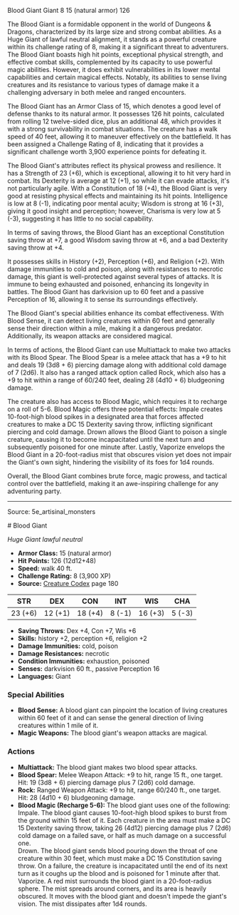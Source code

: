 <MonsterName/>Blood Giant</MonsterName>
<CreatureType/>Giant</CreatureType>
<CR/>8</CR>
<AC/>15 (natural armor)</AC>
<HP/>126</HP>
<summary>The Blood Giant is a formidable opponent in the world of Dungeons & Dragons, characterized by its large size and strong combat abilities. As a Huge Giant of lawful neutral alignment, it stands as a powerful creature within its challenge rating of 8, making it a significant threat to adventurers. The Blood Giant boasts high hit points, exceptional physical strength, and effective combat skills, complemented by its capacity to use powerful magic abilities. However, it does exhibit vulnerabilities in its lower mental capabilities and certain magical effects. Notably, its abilities to sense living creatures and its resistance to various types of damage make it a challenging adversary in both melee and ranged encounters.</summary>

<detail>

The Blood Giant has an Armor Class of 15, which denotes a good level of defense thanks to its natural armor. It possesses 126 hit points, calculated from rolling 12 twelve-sided dice, plus an additional 48, which provides it with a strong survivability in combat situations. The creature has a walk speed of 40 feet, allowing it to maneuver effectively on the battlefield. It has been assigned a Challenge Rating of 8, indicating that it provides a significant challenge worth 3,900 experience points for defeating it.

The Blood Giant's attributes reflect its physical prowess and resilience. It has a Strength of 23 (+6), which is exceptional, allowing it to hit very hard in combat. Its Dexterity is average at 12 (+1), so while it can evade attacks, it's not particularly agile. With a Constitution of 18 (+4), the Blood Giant is very good at resisting physical effects and maintaining its hit points. Intelligence is low at 8 (-1), indicating poor mental acuity; Wisdom is strong at 16 (+3), giving it good insight and perception; however, Charisma is very low at 5 (-3), suggesting it has little to no social capability.

In terms of saving throws, the Blood Giant has an exceptional Constitution saving throw at +7, a good Wisdom saving throw at +6, and a bad Dexterity saving throw at +4. 

It possesses skills in History (+2), Perception (+6), and Religion (+2). With damage immunities to cold and poison, along with resistances to necrotic damage, this giant is well-protected against several types of attacks. It is immune to being exhausted and poisoned, enhancing its longevity in battles. The Blood Giant has darkvision up to 60 feet and a passive Perception of 16, allowing it to sense its surroundings effectively.

The Blood Giant's special abilities enhance its combat effectiveness. With Blood Sense, it can detect living creatures within 60 feet and generally sense their direction within a mile, making it a dangerous predator. Additionally, its weapon attacks are considered magical.

In terms of actions, the Blood Giant can use Multiattack to make two attacks with its Blood Spear. The Blood Spear is a melee attack that has a +9 to hit and deals 19 (3d8 + 6) piercing damage along with additional cold damage of 7 (2d6). It also has a ranged attack option called Rock, which also has a +9 to hit within a range of 60/240 feet, dealing 28 (4d10 + 6) bludgeoning damage.

The creature also has access to Blood Magic, which requires it to recharge on a roll of 5-6. Blood Magic offers three potential effects: Impale creates 10-foot-high blood spikes in a designated area that forces affected creatures to make a DC 15 Dexterity saving throw, inflicting significant piercing and cold damage. Drown allows the Blood Giant to poison a single creature, causing it to become incapacitated until the next turn and subsequently poisoned for one minute after. Lastly, Vaporize envelops the Blood Giant in a 20-foot-radius mist that obscures vision yet does not impair the Giant's own sight, hindering the visibility of its foes for 1d4 rounds.

Overall, the Blood Giant combines brute force, magic prowess, and tactical control over the battlefield, making it an awe-inspiring challenge for any adventuring party.</detail>



---

Source: 5e_artisinal_monsters

<statblock>
# Blood Giant

*Huge* *Giant* *lawful neutral*

- **Armor Class:** 15 (natural armor)
- **Hit Points:** 126 (12d12+48)
- **Speed:** walk 40 ft.
- **Challenge Rating:** 8 (3,900 XP)
- **Source:** [Creature Codex](https://koboldpress.com/kpstore/product/creature-codex-for-5th-edition-dnd) page 180

| STR | DEX | CON | INT | WIS | CHA |
| --- | --- | --- | --- | --- | --- |
| 23 (+6) | 12 (+1) | 18 (+4) | 8 (-1) | 16 (+3) | 5 (-3) |

- **Saving Throws**: Dex +4, Con +7, Wis +6
- **Skills:** history +2, perception +6, religion +2
- **Damage Immunities:** cold, poison
- **Damage Resistances:** necrotic
- **Condition Immunities:** exhaustion, poisoned
- **Senses:** darkvision 60 ft., passive Perception 16
- **Languages:** Giant

### Special Abilities

- **Blood Sense:** A blood giant can pinpoint the location of living creatures within 60 feet of it and can sense the general direction of living creatures within 1 mile of it.
- **Magic Weapons:** The blood giant's weapon attacks are magical.

### Actions

- **Multiattack:** The blood giant makes two blood spear attacks.
- **Blood Spear:** Melee Weapon Attack: +9 to hit, range 15 ft., one target. Hit: 19 (3d8 + 6) piercing damage plus 7 (2d6) cold damage.
- **Rock:** Ranged Weapon Attack: +9 to hit, range 60/240 ft., one target. Hit: 28 (4d10 + 6) bludgeoning damage.
- **Blood Magic (Recharge 5-6):** The blood giant uses one of the following:<br>Impale. The blood giant causes 10-foot-high blood spikes to burst from the ground within 15 feet of it. Each creature in the area must make a DC 15 Dexterity saving throw, taking 26 (4d12) piercing damage plus 7 (2d6) cold damage on a failed save, or half as much damage on a successful one.<br>Drown. The blood giant sends blood pouring down the throat of one creature within 30 feet, which must make a DC 15 Constitution saving throw. On a failure, the creature is incapacitated until the end of its next turn as it coughs up the blood and is poisoned for 1 minute after that.<br>Vaporize. A red mist surrounds the blood giant in a 20-foot-radius sphere. The mist spreads around corners, and its area is heavily obscured. It moves with the blood giant and doesn't impede the giant's vision. The mist dissipates after 1d4 rounds.


</statblock>


